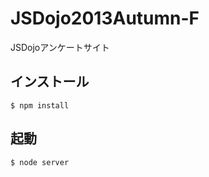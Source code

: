 JSDojo2013Autumn-F
==================

JSDojoアンケートサイト

## インストール

```
$ npm install
```

## 起動

```
$ node server
```
